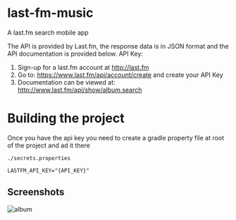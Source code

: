 # last-fm-music

A last.fm search mobile app

The API is provided by Last.fm, the response data is in JSON format and the API documentation is provided below.
API Key:
1) Sign-up for a last.fm account at http://last.fm
2) Go to: https://www.last.fm/api/account/create and create your API Key
3) Documentation can be viewed at: http://www.last.fm/api/show/album.search

# Building the project
Once you have the api key you need to create a gradle property file at root of the project
and ad it there

`./secrets.properties`

`LASTFM_API_KEY="{API_KEY}"`

## Screenshots

![album](https://user-images.githubusercontent.com/793226/85787778-3393f500-b72c-11ea-8547-a70712bd4b68.gif)
